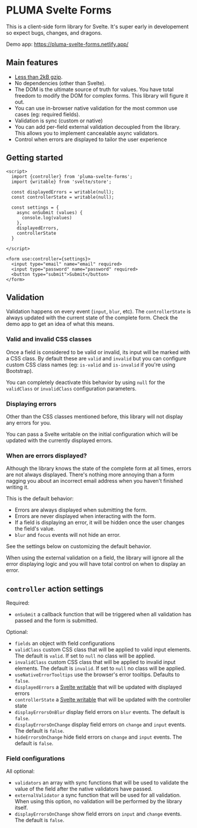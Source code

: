 # PLUMA Svelte Forms

This is a client-side form library for Svelte. It's super early in developement so expect bugs, changes, and dragons.

Demo app: https://pluma-svelte-forms.netlify.app/

## Main features
* <a href="https://bundlephobia.com/result?p=pluma-svelte-forms" target="_blank" rel="noopener">Less than 2kB gzip</a>.
* No dependencies (other than Svelte).
* The DOM is the ultimate source of truth for values. You have total freedom to modify the DOM for complex forms. This library will figure it out.
* You can use in-browser native validation for the most common use cases (eg: required fields).
* Validation is sync (custom or native)
* You can add per-field external validation decoupled from the library. This allows you to implement cancealable async validators.
* Control when errors are displayed to tailor the user experience

## Getting started
```svelte
<script>
  import {controller} from 'pluma-svelte-forms';
  import {writable} from 'svelte/store';

  const displayedErrors = writable(null);
  const controllerState = writable(null);

  const settings = {
    async onSubmit (values) {
      console.log(values)
    },
    displayedErrors,
    controllerState
  }

</script>

<form use:controller={settings}>
  <input type="email" name="email" required>
  <input type="password" name="password" required>
  <button type="submit">Submit</button>
</form>
```

## Validation

Validation happens on every event (`input`, `blur`, etc). The `controllerState` is always updated with the current state of the complete form. Check the demo app to get an idea of what this means.

### Valid and invalid CSS classes

Once a field is considered to be valid or invalid, its input will be marked with a CSS class. By default these are `valid` and `invalid` but you can configure custom CSS class names (eg: `is-valid` and `is-invalid` if you're using Bootstrap).

You can completely deactivate this behavior by using `null` for the `validClass` or `invalidClass` configuration parameters.

### Displaying errors

Other than the CSS classes mentioned before, this library will not display any errors for you.

You can pass a Svelte writable on the initial configuration which will be updated with the currently displayed errors.

### When are errors displayed?

Although the library knows the state of the complete form at all times, errors are not always displayed. There's nothing more annoying than a form nagging you about an incorrect email address when you haven't finished writing it.

This is the default behavior:

* Errors are always displayed when submitting the form.
* Errors are never displayed when interacting with the form.
* If a field is displaying an error, it will be hidden once the user changes the field's value.
* `blur` and `focus` events will not hide an error.

See the settings below on customizing the default behavior.

When using the external validation on a field, the library will ignore all the error displaying logic and you will have total control on when to display an error.

## `controller` action settings

Required:
* `onSubmit` a callback function that will be triggered when all validation has passed and the form is submitted.

Optional:
* `fields` an object with field configurations
* `validClass` custom CSS class that will be applied to valid input elements. The default is `valid`. If set to `null` no class will be applied.
* `invalidClass` custom CSS class that will be applied to invalid input elements. The default is `invalid`. If set to `null` no class will be applied.
* `useNativeErrorTooltips` use the browser's error tooltips. Defaults to `false`.
* `displayedErrors` a [Svelte writable](https://svelte.dev/docs#svelte_store) that will be updated with displayed errors
* `controllerState` a [Svelte writable](https://svelte.dev/docs#svelte_store) that will be updated with the controller state
* `displayErrorsOnBlur` display field errors on `blur` events. The default is `false`.
* `displayErrorsOnChange` display field errors on `change` and `input` events. The default is `false`.
* `hideErrorsOnChange` hide field errors on `change` and `input` events. The default is `false`.

### Field configurations
All optional:
* `validators` an array with sync functions that will be used to validate the value of the field after the native validators have passed.
* `externalValidator` a sync function that will be used for all validation. When using this option, no validation will be performed by the library itself.
* `displayErrorsOnChange` show field errors on `input` and `change` events. The default is `false`.
